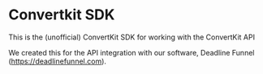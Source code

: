 # Convertkit SDK

This is the (unofficial) ConvertKit SDK for working with the ConvertKit API

We created this for the API integration with our software, Deadline Funnel (https://deadlinefunnel.com).